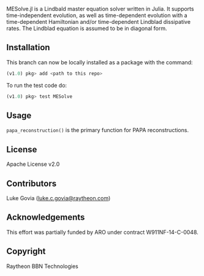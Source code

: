 MESolve.jl is a Lindbald master equation solver written in Julia. It supports time-independent evolution, as well as time-dependent evolution with a time-dependent Hamiltonian and/or time-dependent Lindblad dissipative rates. The Lindblad equation is assumed to be in diagonal form.


## Installation
This branch can now be locally installed as a package with the command:
```julia
(v1.0) pkg> add <path to this repo>
```

To run the test code do:
```julia
(v1.0) pkg> test MESolve
```

## Usage
`papa_reconstruction()` is the primary function for PAPA reconstructions.

## License
Apache License v2.0

## Contributors
Luke Govia (luke.c.govia@raytheon.com)

## Acknowledgements
This effort was partially funded by ARO under contract W911NF-14-C-0048.

## Copyright
Raytheon BBN Technologies
